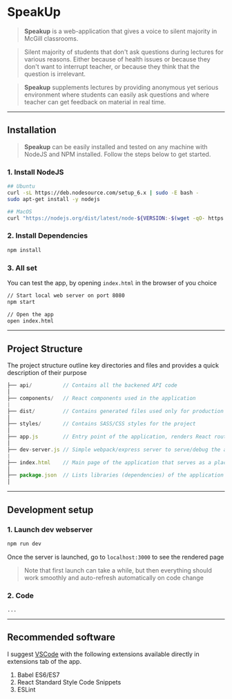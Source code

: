 # SpeakUp
>**Speakup** is a web-application that gives a voice to silent majority in McGill classrooms.

>Silent majority of students that don't ask questions during lectures
for various reasons. Either because of health issues or because they
don't want to interrupt teacher, or because they think that the question
is irrelevant. 

>**Speakup** supplements lectures by providing anonymous yet serious environment where students can easily ask questions and where teacher can get feedback on material in real time.

---

## Installation

>**Speakup** can be easily installed and tested on any machine with NodeJS and NPM installed. 
Follow the steps below to get started.

### 1. Install NodeJS

```bash
## Ubuntu
curl -sL https://deb.nodesource.com/setup_6.x | sudo -E bash -
sudo apt-get install -y nodejs

## MacOS
curl "https://nodejs.org/dist/latest/node-${VERSION:-$(wget -qO- https://nodejs.org/dist/latest/ | sed -nE 's|.*>node-(.*)\.pkg</a>.*|\1|p')}.pkg" > "$HOME/Downloads/node-latest.pkg" && sudo installer -store -pkg "$HOME/Downloads/node-latest.pkg" -target "/"

```

### 2. Install Dependencies


```bash
npm install
```


### 3. All set

You can test the app, by opening `index.html` in the browser of you choice

```bash
// Start local web server on port 8080
npm start

// Open the app
open index.html
```



----

## Project Structure

The project structure outline key directories and files and provides a quick description of their purpose

```js
├── api/          // Contains all the backened API code
│
├── components/   // React components used in the application
|
├── dist/         // Contains generated files used only for production (e.g bundle.js)
│
├── styles/       // Contains SASS/CSS styles for the project
│
├── app.js        // Entry point of the application, renders React router and all child components
│  
├── dev-server.js // Simple webpack/express server to serve/debug the application locally (Bonus points for hot reload)
|
├── index.html    // Main page of the application that serves as a placeholder for all Javascript (React components)
│
├── package.json  // Lists libraries (dependencies) of the application and a few shortcut commands
│
```

---

## Development setup 

### 1. Launch dev webserver

```bash
npm run dev
```

Once the server is launched, go to `localhost:3000` to see the rendered page

>Note that first launch can take a while, but then everything should work smoothly 
and auto-refresh automatically on code change

### 2. Code

`...`

----

## Recommended software

I suggest [VSCode](https://code.visualstudio.com/) with the following extensions available directly in extensions tab of the app.

1. Babel ES6/ES7
2. React Standard Style Code Snippets
3. ESLint

